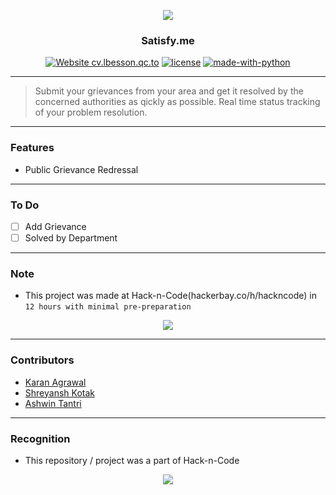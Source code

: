 <p align="center">
  <a href="" rel="noopener">
 <img src="./assets/Satisfy.me.PNG"></a>
</p>

<h3 align="center">Satisfy.me</h3>

<div align="center">

[![Website cv.lbesson.qc.to](https://img.shields.io/website-up-down-green-red/http/cv.lbesson.qc.to.svg)](http://karanagrawal.me/Satisfy.me)
[![license](https://img.shields.io/github/license/nhnent/tui.editor.svg)](https://github.com/karan28598/Satisfy.me/blob/master/LICENSE)
[![made-with-python](https://img.shields.io/badge/Made%20with-Python-1f425f.svg)](https://www.python.org/)

</div>

------------------------------------------

>Submit your grievances from your area and get it resolved by the concerned authorities as qickly as possible. Real time status tracking of your problem resolution.

------------------------------------------
### Features

- Public Grievance Redressal


------------------------------------------

### To Do

- [ ] Add Grievance
- [ ] Solved by Department

------------------------------------------

### Note

- This project was made at Hack-n-Code(hackerbay.co/h/hackncode) in `12 hours with minimal pre-preparation`
<div align="center">
<img src="./assets/hint.PNG">
</div>

------------------------------------------
### Contributors

- [Karan Agrawal](https://github.com/karan28598)
- [Shreyansh Kotak](https://github.com/shreyanshkotak)
- [Ashwin Tantri](https://github.com/ashwintantri)

------------------------------------------
### Recognition

- This repository / project was a part of Hack-n-Code


<div align="center">
<img src="./assets/winners.PNG">
</div>

